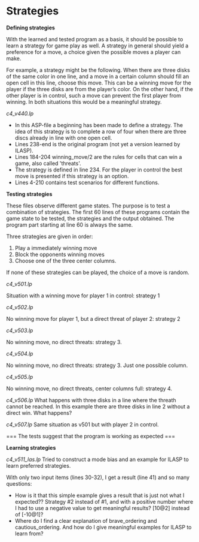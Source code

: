 # Strategies

**Defining strategies**

With the learned and tested program as a basis, it should be possible to learn a strategy for game play as well. A strategy in general should yield a preference for a move, a choice given the possible moves a player can make.

For example, a strategy might be the following. When there are three disks of the same color in one line,  and a move in a certain column should fill an open cell in this line, choose this move. This can be a winning move for the player if the three disks are from the player’s color. On the other hand, if the other player is in control, such a move can prevent the first player from winning. In both situations this would be a meaningful strategy.


*c4_v440.lp*
 
- In this ASP-file a beginning has been made to define a strategy. The idea of this strategy is to complete a row of four when there are three discs already in line with one open cell.  
- Lines 238-end is the original program (not yet a version learned by ILASP).
- Lines 184-204 winning_move/2 are the rules for cells that can win a game, also called 'threats'. 
- The strategy is defined in line 234. For the player in control the best move is presented if this strategy is an option. 
- Lines 4-210 contains test scenarios for different functions.


**Testing strategies**

These files observe different game states. The purpose is to test a combination of strategies. 
The first 60 lines of these programs contain the game state to be tested, the strategies and the output obtained. The program part starting at line 60 is always the same.

Three strategies are given in order: 

1. Play a immediately winning move
2. Block the opponents winning moves
3. Choose one of the three center columns.

If none of these strategies can be played, the choice of a move is random.
   
*c4_v501.lp*

Situation with a winning move for player 1 in control: strategy 1

*c4_v502.lp*

No winning move for player 1, but a direct threat of player 2: strategy 2

*c4_v503.lp*

No winning move, no direct threats: strategy 3.

*c4_v504.lp*

No winning move, no direct threats: strategy 3. Just one possible column.

*c4_v505.lp*

No winning move, no direct threats, center columns full: strategy 4. 

*c4_v506.lp*
What happens with three disks in a line where the threath cannot be reached. In this example there are three disks in line 2 without a direct win. What happens?

*c4_v507.lp*
Same situation as v501 but with player 2 in control.


=== The tests suggest that the program is working as expected ===

**Learning strategies**

*c4_v511_las.lp*
Tried to construct a mode bias and an example for ILASP to learn preferred strategies. 

With only two input items (lines 30-32), I get a result (line 41) and so many questions:

- How is it that this simple example gives a result that is just not what I expected?? Strategy #2 instead of #1, and with a positive number where I had to use a negative value to get meaningful results? [10@2] instead of [-10@1]?
- Where do I find a clear explanation of brave\_ordering and cautious\_ordering. And how do I give meaningful examples for ILASP to learn from?